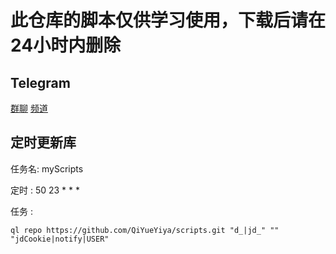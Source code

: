 # 此仓库的脚本仅供学习使用，下载后请在24小时内删除

## Telegram
[群聊](https://t.me/qiyueyigroup)  [频道](https://t.me/qiyueyichat) 

## 定时更新库
任务名:   myScripts

定时 :    50 23 * * *

任务 :
```
ql repo https://github.com/QiYueYiya/scripts.git "d_|jd_" "" "jdCookie|notify|USER"
```

